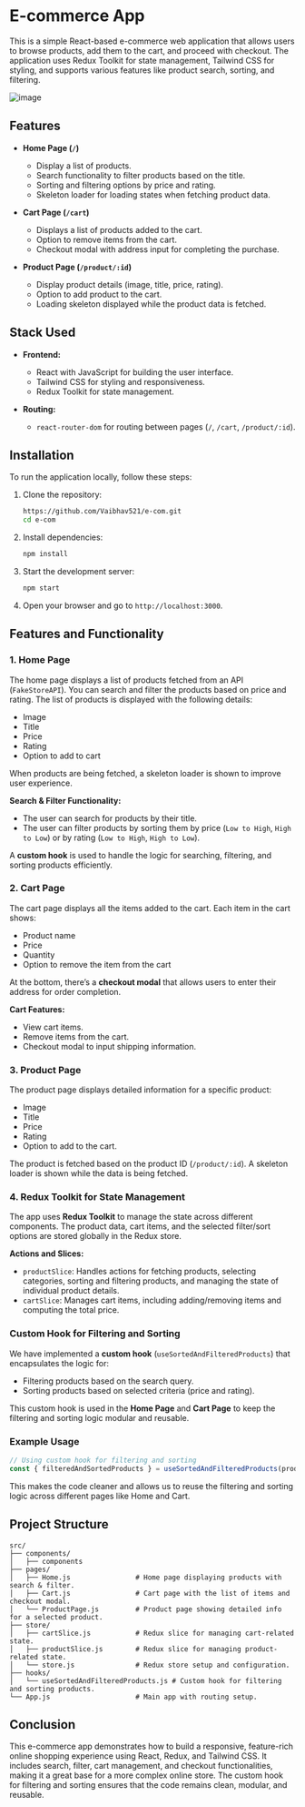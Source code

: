 # E-commerce App

This is a simple React-based e-commerce web application that allows users to browse products, add them to the cart, and proceed with checkout. The application uses Redux Toolkit for state management, Tailwind CSS for styling, and supports various features like product search, sorting, and filtering.


![image](https://github.com/user-attachments/assets/8e5d0cbf-2a9a-4eac-a997-128147222446)


## Features
- **Home Page (`/`)**
  - Display a list of products.
  - Search functionality to filter products based on the title.
  - Sorting and filtering options by price and rating.
  - Skeleton loader for loading states when fetching product data.
  
- **Cart Page (`/cart`)**
  - Displays a list of products added to the cart.
  - Option to remove items from the cart.
  - Checkout modal with address input for completing the purchase.
  
- **Product Page (`/product/:id`)**
  - Display product details (image, title, price, rating).
  - Option to add product to the cart.
  - Loading skeleton displayed while the product data is fetched.

## Stack Used

- **Frontend:**
  - React with JavaScript for building the user interface.
  - Tailwind CSS for styling and responsiveness.
  - Redux Toolkit for state management.
  
- **Routing:**
  - `react-router-dom` for routing between pages (`/`, `/cart`, `/product/:id`).

## Installation

To run the application locally, follow these steps:

1. Clone the repository:
   ```bash
   https://github.com/Vaibhav521/e-com.git
   cd e-com
   ```

2. Install dependencies:
   ```bash
   npm install
   ```

3. Start the development server:
   ```bash
   npm start
   ```

4. Open your browser and go to `http://localhost:3000`.

## Features and Functionality

### 1. **Home Page**

The home page displays a list of products fetched from an API (`FakeStoreAPI`). You can search and filter the products based on price and rating. The list of products is displayed with the following details:
- Image
- Title
- Price
- Rating
- Option to add to cart

When products are being fetched, a skeleton loader is shown to improve user experience.

**Search & Filter Functionality:**
- The user can search for products by their title.
- The user can filter products by sorting them by price (`Low to High`, `High to Low`) or by rating (`Low to High`, `High to Low`).

A **custom hook** is used to handle the logic for searching, filtering, and sorting products efficiently.

### 2. **Cart Page**

The cart page displays all the items added to the cart. Each item in the cart shows:
- Product name
- Price
- Quantity
- Option to remove the item from the cart

At the bottom, there’s a **checkout modal** that allows users to enter their address for order completion. 

**Cart Features:**
- View cart items.
- Remove items from the cart.
- Checkout modal to input shipping information.

### 3. **Product Page**

The product page displays detailed information for a specific product:
- Image
- Title
- Price
- Rating
- Option to add to the cart.

The product is fetched based on the product ID (`/product/:id`). A skeleton loader is shown while the data is being fetched.

### 4. **Redux Toolkit for State Management**

The app uses **Redux Toolkit** to manage the state across different components. The product data, cart items, and the selected filter/sort options are stored globally in the Redux store.

**Actions and Slices:**
- `productSlice`: Handles actions for fetching products, selecting categories, sorting and filtering products, and managing the state of individual product details.
- `cartSlice`: Manages cart items, including adding/removing items and computing the total price.

### Custom Hook for Filtering and Sorting

We have implemented a **custom hook** (`useSortedAndFilteredProducts`) that encapsulates the logic for:
- Filtering products based on the search query.
- Sorting products based on selected criteria (price and rating).
  
This custom hook is used in the **Home Page** and **Cart Page** to keep the filtering and sorting logic modular and reusable.

### Example Usage

```js
// Using custom hook for filtering and sorting
const { filteredAndSortedProducts } = useSortedAndFilteredProducts(products, query, priceOrder, ratingOrder);
```

This makes the code cleaner and allows us to reuse the filtering and sorting logic across different pages like Home and Cart.

## Project Structure

```
src/
├── components/
│   ├── components
├── pages/
│   ├── Home.js                # Home page displaying products with search & filter.
│   ├── Cart.js                # Cart page with the list of items and checkout modal.
│   └── ProductPage.js         # Product page showing detailed info for a selected product.
├── store/
│   ├── cartSlice.js           # Redux slice for managing cart-related state.
│   ├── productSlice.js        # Redux slice for managing product-related state.
│   └── store.js               # Redux store setup and configuration.
├── hooks/
│   └── useSortedAndFilteredProducts.js # Custom hook for filtering and sorting products.
└── App.js                     # Main app with routing setup.
```

## Conclusion

This e-commerce app demonstrates how to build a responsive, feature-rich online shopping experience using React, Redux, and Tailwind CSS. It includes search, filter, cart management, and checkout functionalities, making it a great base for a more complex online store. The custom hook for filtering and sorting ensures that the code remains clean, modular, and reusable.
